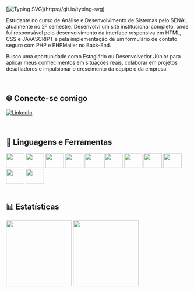 [![Typing SVG](https://readme-typing-svg.demolab.com?font=Fira+Code&weight=500&size=25&duration=1500&pause=1000&color=FFFFFF&background=6AF9FF00&vCenter=true&width=435&lines=Ol%C3%A1!%F0%9F%91%8B;Eu+sou+o+Nickolas+Machado!)](https://git.io/typing-svg)

Estudante no curso de Análise e Desenvolvimento de Sistemas pelo SENAI, atualmente no 2º semestre. Desenvolvi um site institucional completo, onde fui responsável pelo desenvolvimento da interface responsiva em HTML, CSS e JAVASCRIPT e pela implementação de um formulário de contato seguro com PHP e PHPMailer no Back-End.

Busco uma oportunidade como Estagiário ou Desenvolvedor Júnior para aplicar meus conhecimentos em situações reais, colaborar em projetos desafiadores e impulsionar o crescimento da equipe e da empresa.

<br>

## 🌐 Conecte-se comigo

[![LinkedIn](https://img.shields.io/badge/LinkedIn-0077B5?style=for-the-badge&logo=linkedin&logoColor=white)](https://www.linkedin.com/in/nickolasrmachado/)

<br>

## 🧰 Linguagens e Ferramentas

<div>
  <img height="40" width="50" src="https://cdn.jsdelivr.net/gh/devicons/devicon@latest/icons/java/java-original.svg" />
  <img height="40" width="50" src="https://cdn.jsdelivr.net/gh/devicons/devicon@latest/icons/angular/angular-original.svg" />
  <img height="40" width="50" src="https://cdn.jsdelivr.net/gh/devicons/devicon@latest/icons/spring/spring-original.svg" />
  <img height="40" width="50" width="50" src="https://cdn.jsdelivr.net/gh/devicons/devicon@latest/icons/javascript/javascript-original.svg" />
  <img height="40" width="50" src="https://cdn.jsdelivr.net/gh/devicons/devicon@latest/icons/typescript/typescript-original.svg" />       
  <img height="40" width="50" src="https://cdn.jsdelivr.net/gh/devicons/devicon@latest/icons/html5/html5-original.svg" />
  <img height="40" width="50" src="https://cdn.jsdelivr.net/gh/devicons/devicon@latest/icons/css3/css3-original.svg" />
  <img height="40" width="50" src="https://cdn.jsdelivr.net/gh/devicons/devicon@latest/icons/bootstrap/bootstrap-original.svg" />
  <img height="40" width="50" src="https://cdn.jsdelivr.net/gh/devicons/devicon@latest/icons/postgresql/postgresql-original.svg" />
  <img height="40" width="50" src="https://cdn.jsdelivr.net/gh/devicons/devicon@latest/icons/mongodb/mongodb-original.svg" />
  <img height="40" width="50" src="https://cdn.jsdelivr.net/gh/devicons/devicon@latest/icons/git/git-original.svg" />
</div>

<br>

## 📊 Estatísticas

<div style="display: inline-block">
  <img height="180em" src="https://github-readme-stats.vercel.app/api?username=nick0lasrm&show_icons=true&icon_color=fff&bg_color=000&theme=dark"/>
  <img height="180em" src="https://github-readme-stats.vercel.app/api/top-langs/?username=nick0lasrm&show_icons=true&icon_color=fff&bg_color=000&theme=dark&layout=compact"/>
</div>

<br>

